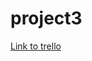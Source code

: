 # project3

[Link to trello](https://trello.com/invite/b/qJGs7XM9/ATTIc05a3fbd536eecaa06dcb50cbc2929ba7F4ADFF3/unit-3-project)
